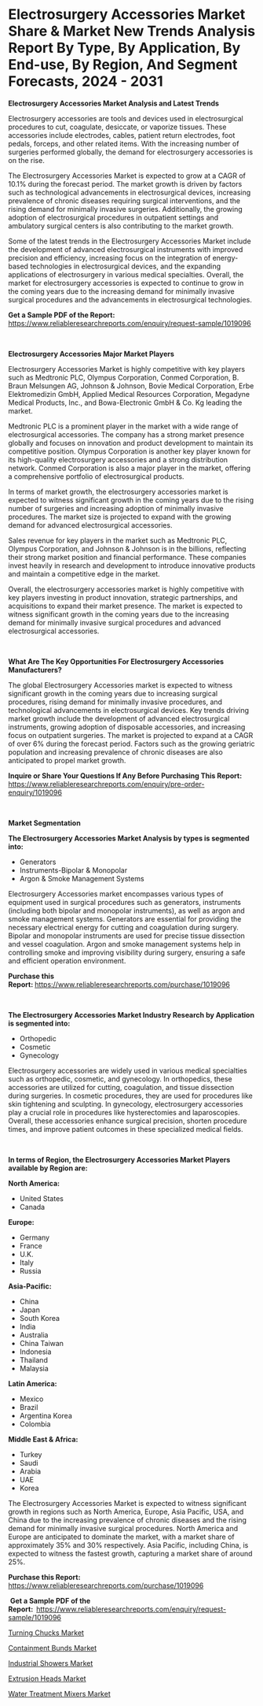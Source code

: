 <p><h1>Electrosurgery Accessories Market Share & Market New Trends Analysis Report By Type, By Application, By End-use, By Region, And Segment Forecasts, 2024 - 2031</h1></p><p><strong>Electrosurgery Accessories Market Analysis and Latest Trends</strong></p>
<p><p>Electrosurgery accessories are tools and devices used in electrosurgical procedures to cut, coagulate, desiccate, or vaporize tissues. These accessories include electrodes, cables, patient return electrodes, foot pedals, forceps, and other related items. With the increasing number of surgeries performed globally, the demand for electrosurgery accessories is on the rise.</p><p>The Electrosurgery Accessories Market is expected to grow at a CAGR of 10.1% during the forecast period. The market growth is driven by factors such as technological advancements in electrosurgical devices, increasing prevalence of chronic diseases requiring surgical interventions, and the rising demand for minimally invasive surgeries. Additionally, the growing adoption of electrosurgical procedures in outpatient settings and ambulatory surgical centers is also contributing to the market growth.</p><p>Some of the latest trends in the Electrosurgery Accessories Market include the development of advanced electrosurgical instruments with improved precision and efficiency, increasing focus on the integration of energy-based technologies in electrosurgical devices, and the expanding applications of electrosurgery in various medical specialties. Overall, the market for electrosurgery accessories is expected to continue to grow in the coming years due to the increasing demand for minimally invasive surgical procedures and the advancements in electrosurgical technologies.</p></p>
<p><strong>Get a Sample PDF of the Report:&nbsp;</strong> <a href="https://www.reliableresearchreports.com/enquiry/request-sample/1019096">https://www.reliableresearchreports.com/enquiry/request-sample/1019096</a></p>
<p>&nbsp;</p>
<p><strong>Electrosurgery Accessories Major Market Players</strong></p>
<p><p>Electrosurgery Accessories Market is highly competitive with key players such as Medtronic PLC, Olympus Corporation, Conmed Corporation, B. Braun Melsungen AG, Johnson & Johnson, Bovie Medical Corporation, Erbe Elektromedizin GmbH, Applied Medical Resources Corporation, Megadyne Medical Products, Inc., and Bowa-Electronic GmbH & Co. Kg leading the market. </p><p>Medtronic PLC is a prominent player in the market with a wide range of electrosurgical accessories. The company has a strong market presence globally and focuses on innovation and product development to maintain its competitive position. Olympus Corporation is another key player known for its high-quality electrosurgery accessories and a strong distribution network. Conmed Corporation is also a major player in the market, offering a comprehensive portfolio of electrosurgical products.</p><p>In terms of market growth, the electrosurgery accessories market is expected to witness significant growth in the coming years due to the rising number of surgeries and increasing adoption of minimally invasive procedures. The market size is projected to expand with the growing demand for advanced electrosurgical accessories.</p><p>Sales revenue for key players in the market such as Medtronic PLC, Olympus Corporation, and Johnson & Johnson is in the billions, reflecting their strong market position and financial performance. These companies invest heavily in research and development to introduce innovative products and maintain a competitive edge in the market.</p><p>Overall, the electrosurgery accessories market is highly competitive with key players investing in product innovation, strategic partnerships, and acquisitions to expand their market presence. The market is expected to witness significant growth in the coming years due to the increasing demand for minimally invasive surgical procedures and advanced electrosurgical accessories.</p></p>
<p>&nbsp;</p>
<p><strong>What Are The Key Opportunities For Electrosurgery Accessories Manufacturers?</strong></p>
<p><p>The global Electrosurgery Accessories market is expected to witness significant growth in the coming years due to increasing surgical procedures, rising demand for minimally invasive procedures, and technological advancements in electrosurgical devices. Key trends driving market growth include the development of advanced electrosurgical instruments, growing adoption of disposable accessories, and increasing focus on outpatient surgeries. The market is projected to expand at a CAGR of over 6% during the forecast period. Factors such as the growing geriatric population and increasing prevalence of chronic diseases are also anticipated to propel market growth.</p></p>
<p><strong>Inquire or Share Your Questions If Any Before Purchasing This Report:</strong> <a href="https://www.reliableresearchreports.com/enquiry/pre-order-enquiry/1019096">https://www.reliableresearchreports.com/enquiry/pre-order-enquiry/1019096</a></p>
<p>&nbsp;</p>
<p><strong>Market Segmentation</strong></p>
<p><strong>The Electrosurgery Accessories Market Analysis by types is segmented into:</strong></p>
<p><ul><li>Generators</li><li>Instruments-Bipolar & Monopolar</li><li>Argon & Smoke Management Systems</li></ul></p>
<p><p>Electrosurgery Accessories market encompasses various types of equipment used in surgical procedures such as generators, instruments (including both bipolar and monopolar instruments), as well as argon and smoke management systems. Generators are essential for providing the necessary electrical energy for cutting and coagulation during surgery. Bipolar and monopolar instruments are used for precise tissue dissection and vessel coagulation. Argon and smoke management systems help in controlling smoke and improving visibility during surgery, ensuring a safe and efficient operation environment.</p></p>
<p><strong>Purchase this Report:&nbsp;</strong><a href="https://www.reliableresearchreports.com/purchase/1019096">https://www.reliableresearchreports.com/purchase/1019096</a></p>
<p>&nbsp;</p>
<p><strong>The Electrosurgery Accessories Market Industry Research by Application is segmented into:</strong></p>
<p><ul><li>Orthopedic</li><li>Cosmetic</li><li>Gynecology</li></ul></p>
<p><p>Electrosurgery accessories are widely used in various medical specialties such as orthopedic, cosmetic, and gynecology. In orthopedics, these accessories are utilized for cutting, coagulation, and tissue dissection during surgeries. In cosmetic procedures, they are used for procedures like skin tightening and sculpting. In gynecology, electrosurgery accessories play a crucial role in procedures like hysterectomies and laparoscopies. Overall, these accessories enhance surgical precision, shorten procedure times, and improve patient outcomes in these specialized medical fields.</p></p>
<p>&nbsp;</p>
<p><strong>In terms of Region, the Electrosurgery Accessories Market Players available by Region are:</strong></p>
<p>
    <p> <strong> North America: </strong>
        <ul>
            <li>United States</li>
            <li>Canada</li>
        </ul>
        </p> 
    <p> <strong> Europe: </strong>
        <ul>
            <li>Germany</li>
            <li>France</li>
            <li>U.K.</li>
            <li>Italy</li>
            <li>Russia</li>
        </ul>
        </p> 
    <p> <strong> Asia-Pacific: </strong>
        <ul>
            <li>China</li>
            <li>Japan</li>
            <li>South Korea</li>
            <li>India</li>
            <li>Australia</li>
            <li>China Taiwan</li>
            <li>Indonesia</li>
            <li>Thailand</li>
            <li>Malaysia</li>
        </ul>
        </p> 
    <p> <strong> Latin America: </strong>
        <ul>
            <li>Mexico</li>
            <li>Brazil</li>
            <li>Argentina Korea</li>
            <li>Colombia</li>
        </ul>
        </p> 
    <p> <strong> Middle East & Africa: </strong>
        <ul>
            <li>Turkey</li>
            <li>Saudi</li>
            <li>Arabia</li>
            <li>UAE</li>
            <li>Korea</li>
        </ul>
    </p>
    </p>
<p><p>The Electrosurgery Accessories Market is expected to witness significant growth in regions such as North America, Europe, Asia Pacific, USA, and China due to the increasing prevalence of chronic diseases and the rising demand for minimally invasive surgical procedures. North America and Europe are anticipated to dominate the market, with a market share of approximately 35% and 30% respectively. Asia Pacific, including China, is expected to witness the fastest growth, capturing a market share of around 25%.</p></p>
<p><strong>Purchase this Report: </strong><a href="https://www.reliableresearchreports.com/purchase/1019096">https://www.reliableresearchreports.com/purchase/1019096</a></p>
<p>&nbsp;<strong>Get a Sample PDF of the Report:&nbsp;&nbsp;</strong><a href="https://www.reliableresearchreports.com/enquiry/request-sample/1019096">https://www.reliableresearchreports.com/enquiry/request-sample/1019096</a></p>
<p><strong></strong></p>
<p><p><a href="https://medium.com/@v27092023/turning-chucks-market-trends-and-market-analysis-forecasted-for-period-2024-2031-2ba792f38651">Turning Chucks Market</a></p><p><a href="https://medium.com/@v27092023/containment-bunds-market-outlook-industry-overview-and-forecast-2024-to-2031-3f7a62614f7e">Containment Bunds Market</a></p><p><a href="https://medium.com/p/8ceb58bf7055/edit">Industrial Showers Market</a></p><p><a href="https://medium.com/@v27092023/extrusion-heads-market-outlook-industry-overview-and-forecast-2024-to-2031-29ac13ad6bd8">Extrusion Heads Market</a></p><p><a href="https://medium.com/@v27092023/water-treatment-mixers-market-analysis-its-cagr-market-segmentation-and-global-industry-overview-931cf22da339">Water Treatment Mixers Market</a></p></p>